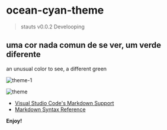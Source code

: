 # ocean-cyan-theme
>stauts v0.0.2
>Develooping

## uma cor nada comun de se ver, um verde diferente 
an unusual color to see, a different green

![theme-1](https://github.com/jonax-js/theme-vscode/assets/84111864/638d4099-9e74-4632-92c0-30fb1ef6727c)

![theme](https://github.com/jonax-js/theme-vscode/assets/84111864/a1087b9b-c03a-4e62-9f74-0e16d1a71eb2)






* [Visual Studio Code's Markdown Support](http://code.visualstudio.com/docs/languages/markdown)
* [Markdown Syntax Reference](https://help.github.com/articles/markdown-basics/)



**Enjoy!**
